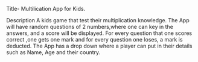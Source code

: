 Title- Multilication App for Kids.

Description
A kids game that test their multiplication knowledge. The App will have random questions of 2 numbers,where one can key in the answers, and a score will be displayed. For every question that one scores correct ,one gets one mark and for every question  one loses, a mark is deducted.
The App has a drop down where a player can put in their details such as Name, Age and their country.
